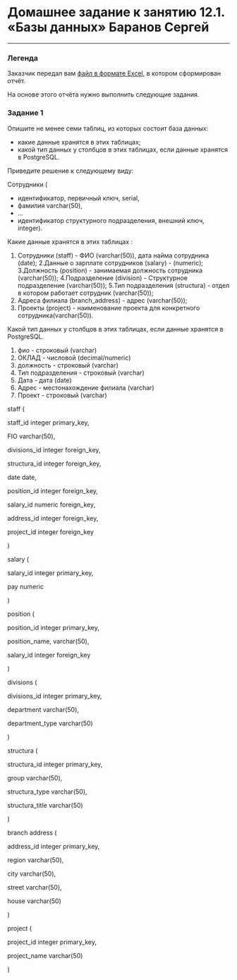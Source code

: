 # Домашнее задание к занятию 12.1. «Базы данных» Баранов Сергей


---


### Легенда

Заказчик передал вам [файл в формате Excel](https://github.com/netology-code/sdb-homeworks/blob/main/resources/hw-12-1.xlsx), в котором сформирован отчёт. 

На основе этого отчёта нужно выполнить следующие задания.

### Задание 1

Опишите не менее семи таблиц, из которых состоит база данных:

- какие данные хранятся в этих таблицах;
- какой тип данных у столбцов в этих таблицах, если данные хранятся в PostgreSQL.

Приведите решение к следующему виду:

Сотрудники (

- идентификатор, первичный ключ, serial,
- фамилия varchar(50),
- ...
- идентификатор структурного подразделения, внешний ключ, integer).

Какие данные хранятся в этих таблицах :

1. Сотрудники (staff) - ФИО (varchar(50)), дата найма сотрудника (date);
2.Данные о зарплате сотрудников (salary) - (numeric); 
3.Должность (position) - занимаемая должность сотрудника (varchar(50));
4.Подразделение (division) - Структурное подразделение (varchar(50));
5.Тип подразделения (structura) - отдел в котором работает сотрудник (varchar(50));
6. Адреса филиала (branch_address) - адрес (varchar(50));
7. Проекты (project) - наименование проекта для конкретного сотрудника(varchar(50)).


Какой тип данных у столбцов в этих таблицах, если данные хранятся в PostgreSQL.

1. фио - строковый (varchar)
2. ОКЛАД - числовой (decimal/numeric)
3. должность - строковый (varchar)
4. Тип подразделения - строковый (varchar)
5. Дата - дата (date)
6. Адрес - местонахождение филиала (varchar)
7. Проект - строковый (varchar)

staff (

staff_id integer primary_key,

FIO varchar(50),

divisions_id integer foreign_key,

structura_id integer foreign_key,

date date,

position_id integer foreign_key,

salary_id numeric foreign_key,

address_id integer foreign_key,

project_id integer foreign_key

)


salary (

salary_id integer primary_key,

pay numeric

)


position (

position_id integer primary_key,

position_name, varchar(50),

salary_id integer foreign_key

)


divisions (

divisions_id integer primary_key,

department varchar(50),

department_type varchar(50)

)


structura (

structura_id integer primary_key,

group varchar(50),

structura_type varchar(50),

structura_title varchar(50)

)


branch address (

address_id integer primary_key,

region varchar(50),

city varchar(50),

street varchar(50),

house varchar(50)

)


project (

project_id integer primary_key,

project_name varchar(50)

)

